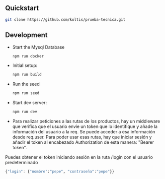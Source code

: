 ## Quickstart

```sh
git clone https://github.com/koltis/prueba-tecnica.git
```

## Development

- Start the Mysql Database

  ```sh
  npm run docker
  ```

- Initial setup:

  ```sh
  npm run build
  ```

- Run the seed

  ```sh
  npm run seed
  ```

- Start dev server:

  ```sh
  npm run dev
  ```

- Para realizar peticiones a las rutas de los productos, hay un middleware que verifica que el usuario envíe un token que lo identifique y añade la información del usuario a la req. Se puede acceder a esa información desde req.user. Para poder usar esas rutas, hay que iniciar sesión y añadir el token al encabezado Authorization de esta manera: "Bearer token".

Puedes obtener el token iniciando sesión en la ruta /login con el usuario predeterminado

```sh
{"login": {"nombre":"pepe", "contraseña":"pepe"}}
```
